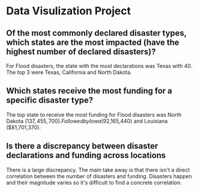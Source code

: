 # Data Visulization Project
## Of the most commonly declared disaster types, which states are the most impacted (have the highest number of declared disasters)?
For Flood disasters, the state with the most declarations was Texas with 40. The top 3 were Texas, California and North Dakota. 

## Which states receive the most funding for a specific disaster type?
The top state to receive the most funding for Flood disasters was North Dakota ($137,455,700). Followed by Iowa ($92,165,440)
and Louisiana ($81,701,370).
## Is there a discrepancy between disaster declarations and funding across locations
There is a large discrepancy. The main take away is that there isn't a direct correlation between the number of disasters and funding.  Disasters happen and their magnitude varies so it's difficult to find a concrete correlation.